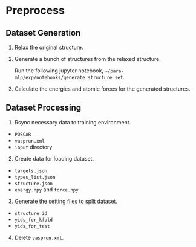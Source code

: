 # Preprocess

## Dataset Generation

1. Relax the original structure.

2. Generate a bunch of structures from the relaxed structure.

    Run the following jupyter notebook, `~/para-mlp/exp/notebooks/generate_structure_set`.

3. Calculate the energies and atomic forces for the generated structures.

## Dataset Processing

1. Rsync necessary data to training environment.
- `POSCAR`
- `vasprun.xml`
- `input` directory

2. Create data for loading dataset.
- `targets.json`
- `types_list.json`
- `structure.json`
- `energy.npy` and `force.npy`

3. Generate the setting files to split dataset.
- `structure_id`
- `yids_for_kfold`
- `yids_for_test`

4. Delete `vasprun.xml`.
